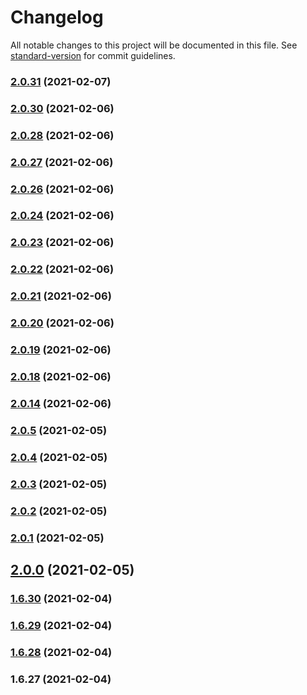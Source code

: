 # Changelog

All notable changes to this project will be documented in this file. See [standard-version](https://github.com/conventional-changelog/standard-version) for commit guidelines.

### [2.0.31](https://github.com/yegobox/flipper/compare/v2.0.30...v2.0.31) (2021-02-07)

### [2.0.30](https://github.com/yegobox/flipper/compare/v2.0.28...v2.0.30) (2021-02-06)

### [2.0.28](https://github.com/yegobox/flipper/compare/v2.0.27...v2.0.28) (2021-02-06)

### [2.0.27](https://github.com/yegobox/flipper/compare/v2.0.26...v2.0.27) (2021-02-06)

### [2.0.26](https://github.com/yegobox/flipper/compare/v2.0.24...v2.0.26) (2021-02-06)

### [2.0.24](https://github.com/yegobox/flipper/compare/v2.0.23...v2.0.24) (2021-02-06)

### [2.0.23](https://github.com/yegobox/flipper/compare/v2.0.22...v2.0.23) (2021-02-06)

### [2.0.22](https://github.com/yegobox/flipper/compare/v2.0.21...v2.0.22) (2021-02-06)

### [2.0.21](https://github.com/yegobox/flipper/compare/v2.0.20...v2.0.21) (2021-02-06)

### [2.0.20](https://github.com/yegobox/flipper/compare/v2.0.19...v2.0.20) (2021-02-06)

### [2.0.19](https://github.com/yegobox/flipper/compare/v2.0.18...v2.0.19) (2021-02-06)

### [2.0.18](https://github.com/yegobox/flipper/compare/v2.0.14...v2.0.18) (2021-02-06)

### [2.0.14](https://github.com/yegobox/flipper/compare/v2.0.5...v2.0.14) (2021-02-06)

### [2.0.5](https://github.com/yegobox/flipper/compare/v2.0.4...v2.0.5) (2021-02-05)

### [2.0.4](https://github.com/yegobox/flipper/compare/v2.0.3...v2.0.4) (2021-02-05)

### [2.0.3](https://github.com/yegobox/flipper/compare/v2.0.2...v2.0.3) (2021-02-05)

### [2.0.2](https://github.com/yegobox/flipper/compare/v2.0.1...v2.0.2) (2021-02-05)

### [2.0.1](https://github.com/yegobox/flipper/compare/v2.0.0...v2.0.1) (2021-02-05)

## [2.0.0](https://github.com/yegobox/flipper/compare/v1.6.30...v2.0.0) (2021-02-05)

### [1.6.30](https://github.com/yegobox/flipper/compare/v1.6.29...v1.6.30) (2021-02-04)

### [1.6.29](https://github.com/yegobox/flipper/compare/v1.6.28...v1.6.29) (2021-02-04)

### [1.6.28](https://github.com/yegobox/flipper/compare/v1.6.27...v1.6.28) (2021-02-04)

### 1.6.27 (2021-02-04)
